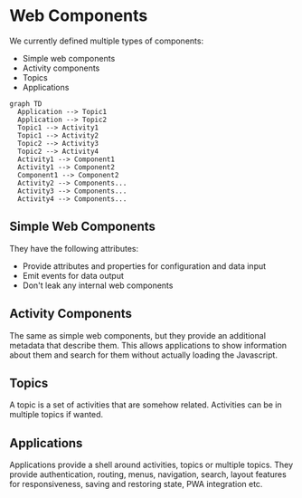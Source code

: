 # Web Components

We currently defined multiple types of components:

* Simple web components
* Activity components
* Topics
* Applications

```mermaid
graph TD
  Application --> Topic1
  Application --> Topic2
  Topic1 --> Activity1
  Topic1 --> Activity2
  Topic2 --> Activity3
  Topic2 --> Activity4
  Activity1 --> Component1
  Activity1 --> Component2
  Component1 --> Component2
  Activity2 --> Components...
  Activity3 --> Components...
  Activity4 --> Components...
```

## Simple Web Components

They have the following attributes:

* Provide attributes and properties for configuration and data input
* Emit events for data output
* Don't leak any internal web components

## Activity Components

The same as simple web components, but they provide an additional metadata that
describe them. This allows applications to show information about them and
search for them without actually loading the Javascript.

## Topics

A topic is a set of activities that are somehow related. Activities can be in
multiple topics if wanted.

## Applications

Applications provide a shell around activities, topics or multiple topics. They
provide authentication, routing, menus, navigation, search, layout features for
responsiveness, saving and restoring state, PWA integration etc.
